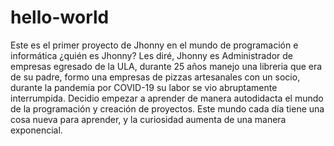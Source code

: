 # hello-world
Este es el primer proyecto de Jhonny en el mundo de programación e informática
¿quién es Jhonny? 
Les diré, Jhonny es Administrador de empresas egresado de la ULA, durante 25 años manejo una libreria que era de su padre, formo una empresas de pizzas artesanales con un socio,
durante la pandemia por COVID-19 su labor se vio abruptamente interrumpida. Decidio empezar a aprender de manera autodidacta el mundo de la programación y creación de proyectos.
Este mundo cada día tiene una cosa nueva para aprender, y la curiosidad aumenta de una manera exponencial.

